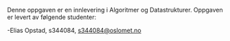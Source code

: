 Denne oppgaven er en innlevering i Algoritmer og Datastrukturer. Oppgaven er levert av følgende studenter:

-Elias Opstad, s344084, s344084@oslomet.no
